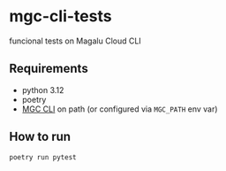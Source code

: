 # mgc-cli-tests
funcional tests on Magalu Cloud CLI

## Requirements
- python 3.12
- poetry
- [MGC CLI](https://github.com/MagaluCloud/mgccli/) on path (or configured via `MGC_PATH` env var)

## How to run

```bash
poetry run pytest
```

